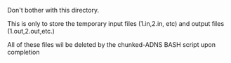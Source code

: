Don't bother with this directory.

This is only to store the temporary input files (1.in,2.in, etc) and output files (1.out,2.out,etc.)

All of these files wil be deleted by the chunked-ADNS BASH script upon completion
